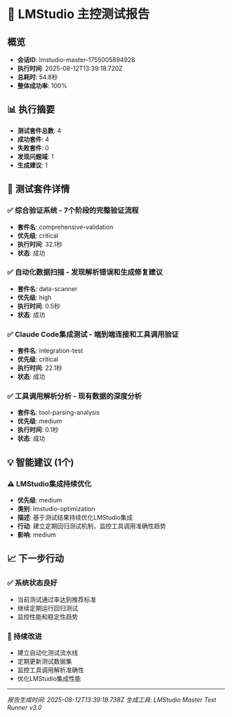 # 🎯 LMStudio 主控测试报告

## 概览
- **会话ID**: lmstudio-master-1755005894928
- **执行时间**: 2025-08-12T13:39:18.720Z
- **总耗时**: 54.8秒
- **整体成功率**: 100%

## 📊 执行摘要
- **测试套件总数**: 4
- **成功套件**: 4
- **失败套件**: 0
- **发现问题域**: 1
- **生成建议**: 1

## 🚀 测试套件详情

### ✅ 综合验证系统 - 7个阶段的完整验证流程
- **套件名**: comprehensive-validation
- **优先级**: critical
- **执行时间**: 32.1秒
- **状态**: 成功


### ✅ 自动化数据扫描 - 发现解析错误和生成修复建议
- **套件名**: data-scanner
- **优先级**: high
- **执行时间**: 0.5秒
- **状态**: 成功


### ✅ Claude Code集成测试 - 端到端连接和工具调用验证
- **套件名**: integration-test
- **优先级**: critical
- **执行时间**: 22.1秒
- **状态**: 成功


### ✅ 工具调用解析分析 - 现有数据的深度分析
- **套件名**: tool-parsing-analysis
- **优先级**: medium
- **执行时间**: 0.1秒
- **状态**: 成功



## 💡 智能建议 (1个)

### ⚠️ LMStudio集成持续优化
- **优先级**: medium
- **类别**: lmstudio-optimization
- **描述**: 基于测试结果持续优化LMStudio集成
- **行动**: 建立定期回归测试机制，监控工具调用准确性趋势
- **影响**: medium


## 📈 下一步行动

### ✅ 系统状态良好
- 当前测试通过率达到推荐标准
- 继续定期运行回归测试
- 监控性能和稳定性趋势

### 🔄 持续改进
- 建立自动化测试流水线
- 定期更新测试数据集
- 监控工具调用解析准确性
- 优化LMStudio集成性能

---
*报告生成时间: 2025-08-12T13:39:18.738Z*
*生成工具: LMStudio Master Test Runner v3.0*

